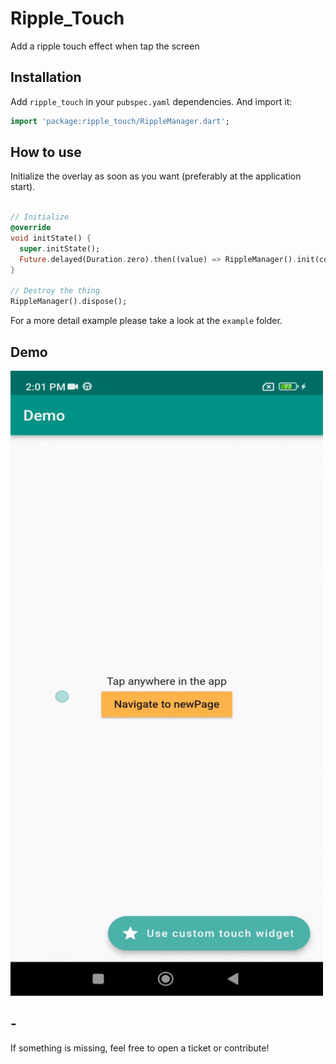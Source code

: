 # Ripple_Touch

Add a ripple touch effect when tap the screen

## Installation

Add `ripple_touch` in your `pubspec.yaml` dependencies. And import it:

```dart
import 'package:ripple_touch/RippleManager.dart';
```

## How to use

Initialize the overlay as soon as you want (preferably at the application start).
```dart

// Initialize
@override
void initState() {
  super.initState();
  Future.delayed(Duration.zero).then((value) => RippleManager().init(context));
}

// Destroy the thing
RippleManager().dispose();
```

For a more detail example please take a look at the `example` folder.

## Demo

<img src="https://raw.githubusercontent.com/Pilaba/Ripple_Touch/master/example/demo.gif" width="500" height="1000">


## -

If something is missing, feel free to open a ticket or contribute!
